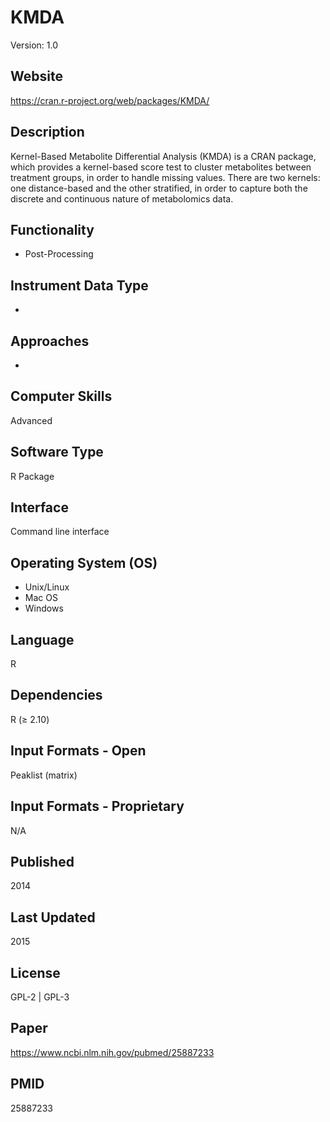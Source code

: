 # KMDA
Version: 1.0

## Website
https://cran.r-project.org/web/packages/KMDA/

## Description
Kernel-Based Metabolite Differential Analysis (KMDA) is a CRAN package, which provides a kernel-based score test to cluster metabolites between treatment groups, in order to handle missing values. There are two kernels: one distance-based and the other stratified, in order to capture both the discrete and continuous nature of metabolomics data.

## Functionality
- Post-Processing

## Instrument Data Type
-

## Approaches
-

## Computer Skills
Advanced

## Software Type
R Package

## Interface
Command line interface

## Operating System (OS)
- Unix/Linux
- Mac OS
- Windows

## Language
R

## Dependencies
R (≥ 2.10)

## Input Formats - Open
Peaklist (matrix)

## Input Formats - Proprietary
N/A

## Published
2014

## Last Updated
2015

## License
GPL-2 | GPL-3

## Paper
https://www.ncbi.nlm.nih.gov/pubmed/25887233

## PMID
25887233

